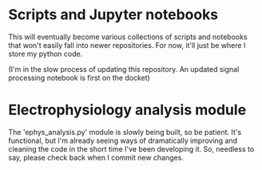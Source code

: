 # Scripts and Jupyter notebooks
This will eventually become various collections of scripts and notebooks that won't easily fall into newer repositories. For now, it'll just be where I store my python code.

(I'm in the slow process of updating this repository. An updated signal processing notebook is first on the docket)

# Electrophysiology analysis module
The 'ephys_analysis.py' module is slowly being built, so be patient. It's functional, but I'm already seeing ways of dramatically improving and cleaning the code in the short time I've been developing it. So, needless to say, please check back when I commit new changes.